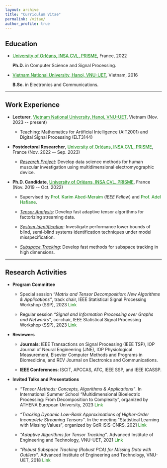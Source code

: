 ```yaml
---
layout: archive
title: "Curriculum Vitae"
permalink: /vitae/
author_profile: true
---
```


## Education

* <a href="https://www.univ-orleans.fr/fr/prisme/presentation/le-labo" style="color: green; text-decoration: underline; ">University of Orléans, INSA CVL, PRISME</a>, France, 2022

    **Ph.D.** in Computer Science and Signal Processing.
      
 * <a href="https://vnu.edu.vn/eng/" style="color: green; text-decoration: underline; ">Vietnam National University, Hanoi, VNU-UET</a>, Vietnam, 2016 

    **B.Sc.** in Electronics and Communications.

---
## Work Experience

* **Lecturer**, <a href="https://vnu.edu.vn/eng/" style="color: green; text-decoration: underline; ">Vietnam National University, Hanoi, VNU-UET</a>, Vietnam (Nov. 2023 -- present)
     - Teaching: Mathematics for Artificial Intelligence (AIT2001) and Digital Signal Processing (ELT3144)

* **Postdoctoral Researcher**, <a href="https://www.univ-orleans.fr/fr/prisme/presentation/le-labo" style="color: green; text-decoration: underline; ">University of Orléans, INSA CVL, PRISME</a>, France (Nov. 2022 -- Sep. 2023)
     - <span style="text-decoration:underline">*Research Project*</span>: Develop data science methods for human muscular investigation using multidimensional electromyographic device.
 
* **Ph.D. Candidate**, <a href="https://www.univ-orleans.fr/fr/prisme/presentation/le-labo" style="color: green; text-decoration: underline; ">University of Orléans, INSA CVL, PRISME</a>, France (Nov. 2019 -- Oct. 2022)
 
   - Supervised by <a href="https://scholar.google.com.vn/citations?user=kiUTN4wAAAAJ&hl=en" style="color: green; text-decoration: none; ">Prof. Karim Abed-Meraim</a> (*IEEE Fellow*) and <a href="https://scholar.google.com.vn/citations?user=-N_BN4kAAAAJ&hl=en" style="color: green; text-decoration: none; ">Prof. Adel Hafiane</a>.
    
   - <span style="text-decoration:underline">*Tensor Analysis*</span>: Develop fast adaptive tensor algorithms for factorizing streaming data. 
    		
   - <span style="text-decoration:underline">*System Identification*</span>: Investigate performance lower bounds of blind, semi-blind systems identification techniques under model misspecification.
  
   - <span style="text-decoration:underline">*Subspace Tracking*</span>: Develop fast methods for subspace tracking in high dimensions. 
 

---
## Research Activities

* **Program Committee**
   
   - Special session *“Matrix and Tensor Decomposition: New Algorithms & Applications”*, track chair, IEEE Statistical Signal Processing Workshop (SSP), 2023 <a href="https://www.ssp2023.org/SS3.html" style="color: green; text-decoration: none; "><i class="fas fa-fw  fa-external-link-square-alt zoom"></i>Link</a>

   - Regular session *“Signal and Information Processing over Graphs and Networks”*, co-chair, IEEE Statistical Signal Processing Workshop (SSP), 2023  <a href="https://www.ssp2023.org/call4papers.html" style="color: green; text-decoration: none; "><i class="fas fa-fw  fa-external-link-square-alt zoom"></i>Link</a>
 
* **Reviewers** 

   - **Journals**: IEEE Transactions on Signal Processing (IEEE TSP), IOP Journal of Neural Engineering (JNE), IOP Physiological Measurement, Elsevier Computer Methods and Programs in Biomedicine, and REV Journal on Electronics and Communications.

   - **IEEE Conferences**: ISCIT, APCCAS, ATC, IEEE SSP, and IEEE ICASSP.
 
     

* **Invited Talks and Presentations**

   - *“Tensor Methods: Concepts, Algorithms & Applications”*. In International Summer School “Multidimensional Bioelectric Processing: From Decomposition to Complexity”, organized by ATHENA European University, 2023 <a href="https://www.lestudium-ias.com/events/multidimensional-bioelectric-processing-decomposition-complexity" style="color: green; text-decoration: none; "><i class="fas fa-fw  fa-external-link-square-alt zoom"></i>Link</a>
     
   - *“Tracking Dynamic Low-Rank Approximations of Higher-Order Incomplete Streaming Tensors”*. In the meeting "Statistical Learning with Missing Values", organized by GdR ISIS-CNRS, 2021 <a href="https://www.gdr-isis.fr/index.php/reunion/464/" style="color: green; text-decoration: none; "><i class="fas fa-fw  fa-external-link-square-alt zoom"></i>Link</a>
     
     
   - *“Adaptive Algorithms for Tensor Tracking”*. Advanced Institute of Engineering and Technology, VNU-UET, 2021  <a href="https://avitech.uet.vnu.edu.vn/avitech-seminar-series-0330pm-tuesday-march-16-msc-le-trung-thanh/" style="color: green; text-decoration: none; "><i class="fas fa-fw  fa-external-link-square-alt zoom"></i>Link</a>  
  
   - *“Robust Subspace Tracking (Robust PCA) for Missing Data with Outliers”*. Advanced Institute of Engineering and Technology, VNU-UET, 2018  <a href="https://avitech.uet.vnu.edu.vn/en/october-23-2018-mr-le-trung-thanh-robust-subspace-tracking-for-incomplete-data-with-outliers/" style="color: green; text-decoration: none; "><i class="fas fa-fw  fa-external-link-square-alt zoom"></i>Link</a>
